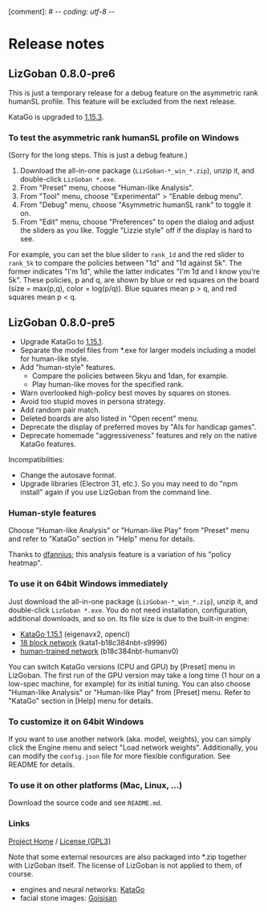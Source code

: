 [comment]: # -*- coding: utf-8 -*-

# Release notes

## LizGoban 0.8.0-pre6

This is just a temporary release for a debug feature on the asymmetric rank humanSL profile. This feature will be excluded from the next release.

KataGo is upgraded to [1.15.3](https://github.com/lightvector/KataGo/releases/tag/v1.15.3).

### To test the asymmetric rank humanSL profile on Windows

(Sorry for the long steps. This is just a debug feature.)

1. Download the all-in-one package (`LizGoban-*_win_*.zip`), unzip it, and double-click `LizGoban *.exe`.
2. From "Preset" menu, choose "Human-like Analysis".
3. From "Tool" menu, choose "Experimental" > "Enable debug menu".
4. From "Debug" menu, choose "Asymmetric humanSL rank" to toggle it on.
5. From "Edit" menu, choose "Preferences" to open the dialog and adjust the sliders as you like. Toggle "Lizzie style" off if the display is hard to see.

For example, you can set the blue slider to `rank_1d` and the red slider to `rank_5k` to compare the policies between "1d" and "1d against 5k". The former indicates "I'm 1d", while the latter indicates "I'm 1d and I know you're 5k". These policies, p and q, are shown by blue or red squares on the board (size = max(p,q), color = log(p/q)). Blue squares mean p > q, and red squares mean p < q.

## LizGoban 0.8.0-pre5

* Upgrade KataGo to [1.15.1](https://github.com/lightvector/KataGo/releases/tag/v1.15.1).
* Separate the model files from *.exe for larger models including a model for human-like style.
* Add "human-style" features.
  * Compare the policies between 5kyu and 1dan, for example.
  * Play human-like moves for the specified rank.
* Warn overlooked high-policy best moves by squares on stones.
* Avoid too stupid moves in persona strategy.
* Add random pair match.
* Deleted boards are also listed in "Open recent" menu.
* Deprecate the display of preferred moves by "AIs for handicap games".
* Deprecate homemade "aggressiveness" features and rely on the native KataGo features.

Incompatibilities:

* Change the autosave format.
* Upgrade libraries (Electron 31, etc.). So you may need to do "npm install" again if you use LizGoban from the command line.

### Human-style features

Choose "Human-like Analysis" or "Human-like Play" from "Preset" menu and refer to "KataGo" section in "Help" menu for details.

Thanks to [dfannius](https://github.com/dfannius); this analysis feature is a variation of his "policy heatmap".

### To use it on 64bit Windows immediately

Just download the all-in-one package (`LizGoban-*_win_*.zip`), unzip it, and double-click `LizGoban *.exe`. You do not need installation, configuration, additional downloads, and so on. Its file size is due to the built-in engine:

* [KataGo 1.15.1](https://github.com/lightvector/KataGo/releases/tag/v1.15.1) (eigenavx2, opencl)
* [18 block network](https://katagotraining.org/networks/) (kata1-b18c384nbt-s9996)
* [human-trained network](https://github.com/lightvector/KataGo/releases/tag/v1.15.0) (b18c384nbt-humanv0)

You can switch KataGo versions (CPU and GPU) by [Preset] menu in LizGoban. The first run of the GPU version may take a long time (1 hour on a low-spec machine, for example) for its initial tuning. You can also choose "Human-like Analysis" or "Human-like Play" from [Preset] menu. Refer to "KataGo" section in [Help] menu for details.

### To customize it on 64bit Windows

If you want to use another network (aka. model, weights), you can simply click the Engine menu and select "Load network weights". Additionally, you can modify the `config.json` file for more flexible configuration. See README for details.

### To use it on other platforms (Mac, Linux, ...)

Download the source code and see `README.md`.

### Links

[Project Home](https://github.com/kaorahi/lizgoban) /
[License (GPL3)](https://github.com/kaorahi/lizgoban/blob/master/LICENSE.txt)

Note that some external resources are also packaged into *.zip together with LizGoban itself. The license of LizGoban is not applied to them, of course.

* engines and neural networks: [KataGo](https://github.com/lightvector/KataGo/)
* facial stone images: [Goisisan](https://www.asahi-net.or.jp/~hk6t-itu/igo/goisisan.html)
